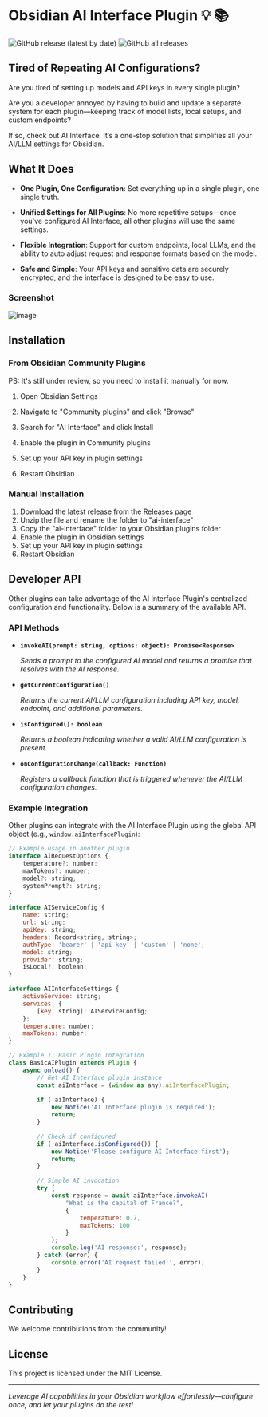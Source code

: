 # Obsidian AI Interface Plugin :bulb: :books:

![GitHub release (latest by date)](https://img.shields.io/github/v/release/HongjianTang/obsidian-ai-interface?style=for-the-badge)
![GitHub all releases](https://img.shields.io/github/downloads/HongjianTang/obsidian-ai-interface/total?style=for-the-badge)

## Tired of Repeating AI Configurations?

Are you tired of setting up models and API keys in every single plugin?

Are you a developer annoyed by having to build and update a separate system for each plugin—keeping track of model lists, local setups, and custom endpoints?

If so, check out AI Interface. It’s a one-stop solution that simplifies all your AI/LLM settings for Obsidian.

## What It Does

- **One Plugin, One Configuration**: Set everything up in a single plugin, one single truth.

- **Unified Settings for All Plugins**: No more repetitive setups—once you've configured AI Interface, all other plugins will use the same settings.

- **Flexible Integration**: Support for custom endpoints, local LLMs, and the ability to auto adjust request and response formats based on the model.

- **Safe and Simple**: Your API keys and sensitive data are securely encrypted, and the interface is designed to be easy to use.

### Screenshot

![image](https://github.com/user-attachments/assets/8f08f513-4c07-4e53-9946-6174cd8a65cc)

## Installation

### From Obsidian Community Plugins

PS: It's still under review, so you need to install it manually for now.

1. Open Obsidian Settings
2. Navigate to "Community plugins" and click "Browse"
3. Search for "AI Interface" and click Install
4. Enable the plugin in Community plugins
5. Set up your API key in plugin settings

6. Restart Obsidian

### Manual Installation

1. Download the latest release from the [Releases](https://github.com/HongjianTang/obsidian-ai-interface/releases) page
2. Unzip the file and rename the folder to "ai-interface"
3. Copy the "ai-interface" folder to your Obsidian plugins folder
4. Enable the plugin in Obsidian settings
5. Set up your API key in plugin settings
6. Restart Obsidian

## Developer API

Other plugins can take advantage of the AI Interface Plugin's centralized configuration and functionality. Below is a summary of the available API.

### API Methods

- **`invokeAI(prompt: string, options: object): Promise<Response>`**
    
    *Sends a prompt to the configured AI model and returns a promise that resolves with the AI response.*

- **`getCurrentConfiguration()`**
    
    *Returns the current AI/LLM configuration including API key, model, endpoint, and additional parameters.*
    
- **`isConfigured(): boolean`**
    
    *Returns a boolean indicating whether a valid AI/LLM configuration is present.*

- **`onConfigurationChange(callback: Function)`**
    
    *Registers a callback function that is triggered whenever the AI/LLM configuration changes.*

### Example Integration

Other plugins can integrate with the AI Interface Plugin using the global API object (e.g., `window.aiInterfacePlugin`):

```jsx
// Example usage in another plugin
interface AIRequestOptions {
    temperature?: number;
    maxTokens?: number;
    model?: string;
    systemPrompt?: string;
}

interface AIServiceConfig {
    name: string;
    url: string;
    apiKey: string;
    headers: Record<string, string>;
    authType: 'bearer' | 'api-key' | 'custom' | 'none';
    model: string;
    provider: string;
    isLocal?: boolean;
}

interface AIInterfaceSettings {
    activeService: string;
    services: {
        [key: string]: AIServiceConfig;
    };
    temperature: number;
    maxTokens: number;
}

// Example 1: Basic Plugin Integration
class BasicAIPlugin extends Plugin {
    async onload() {
        // Get AI Interface plugin instance
        const aiInterface = (window as any).aiInterfacePlugin;
        
        if (!aiInterface) {
            new Notice('AI Interface plugin is required');
            return;
        }

        // Check if configured
        if (!aiInterface.isConfigured()) {
            new Notice('Please configure AI Interface first');
            return;
        }

        // Simple AI invocation
        try {
            const response = await aiInterface.invokeAI(
                "What is the capital of France?",
                {
                    temperature: 0.7,
                    maxTokens: 100
                }
            );
            console.log('AI response:', response);
        } catch (error) {
            console.error('AI request failed:', error);
        }
    }
}
```

## Contributing

We welcome contributions from the community!

## License

This project is licensed under the MIT License.

---

*Leverage AI capabilities in your Obsidian workflow effortlessly—configure once, and let your plugins do the rest!*

